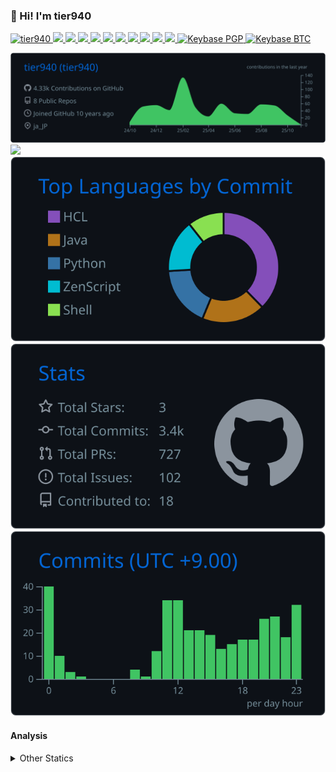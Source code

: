 ### 👋 Hi! I'm tier940

<p align="left"> 
  <a href="https://github.com/tier940/tier940/">
    <img src="https://komarev.com/ghpvc/?username=tier940" alt="tier940" />
  </a>
  <a href="http://twitter.com/tier940">
    <img height="20" src="https://img.shields.io/twitter/follow/tier940?label=Twitter&logo=twitter&style=flat" />
  </a>
  <a href="https://github.com/tier940">
    <img height="20" src="https://img.shields.io/github/followers/tier940?label=follow&logo=github&style=flat" />
  </a>
  <a href="https://www.reddit.com/user/tier940">
    <img height="20" src="https://img.shields.io/reddit/user-karma/combined/tier940?label=Reddit&logo=reddit&style=flat" />
  </a>
  <a href="https://stackoverflow.com/users/17317833/tier940">
    <img height="20" src="https://img.shields.io/stackexchange/stackoverflow/r/17317833?label=StackOverflow&logo=stack-overflow&style=flat" />
  </a>
  <a href="https://zenn.dev/tier940">
    <img height="20" src="https://zenn.badge.nikaera.com/s/tier940/likes" />
  </a>
  <a href="https://zenn.dev/tier940">
    <img height="20" src="https://zenn.badge.nikaera.com/s/tier940/followers" />
  </a>
  <a href="https://zenn.dev/tier940">
    <img height="20" src="https://zenn.badge.nikaera.com/s/tier940/articles" />
  </a>
  <a href="http://qiita.com/tier940">
    <img height="20" src="https://qiita-badge.apiapi.app/s/tier940/posts.svg" />
  </a>
  <a href="http://qiita.com/tier940">
    <img height="20" src="https://qiita-badge.apiapi.app/s/tier940/contributions.svg" />
  </a>
  <a href="https://github.com/tier940/tier940/">
    <img height="20" src="https://github.com/tier940/tier940/actions/workflows/main.yml/badge.svg" />
  </a>
  <a href="https://keybase.io/tier940">
    <img alt="Keybase PGP" src="https://img.shields.io/keybase/pgp/tier940">
  </a>
  <a href="https://keybase.io/tier940">
    <img alt="Keybase BTC" src="https://img.shields.io/keybase/btc/tier940">
  </a>
</p>

[![](https://raw.githubusercontent.com/tier940/tier940/main/profile-summary-card-output/github_dark/0-profile-details.svg)](https://github.com/vn7n24fzkq/github-profile-summary-cards)
[![](https://raw.githubusercontent.com/tier940/tier940/main/profile-summary-card-output/github_dark/1-repos-per-language.svg)](https://github.com/vn7n24fzkq/github-profile-summary-cards) [![](https://raw.githubusercontent.com/tier940/tier940/main/profile-summary-card-output/github_dark/2-most-commit-language.svg)](https://github.com/vn7n24fzkq/github-profile-summary-cards)
[![](https://raw.githubusercontent.com/tier940/tier940/main/profile-summary-card-output/github_dark/3-stats.svg)](https://github.com/vn7n24fzkq/github-profile-summary-cards) [![](https://raw.githubusercontent.com/tier940/tier940/main/profile-summary-card-output/github_dark/4-productive-time.svg)](https://github.com/vn7n24fzkq/github-profile-summary-cards)


#### Analysis
<!-- <img height="150" src="https://github.com/tier940/tier940/blob/master/images/stat.svg" alt="Alternative Text"/> -->

<details>
  <summary>Other Statics</summary>
  <!--START_SECTION:waka-->
![Code Time](http://img.shields.io/badge/Code%20Time-4%2C074%20hrs%2020%20mins-blue)

**🐱 My GitHub Data** 

> 📦 32.2 kB Used in GitHub's Storage 
 > 
> 💼 Opted to Hire
 > 
> 📜 8 Public Repositories 
 > 
> 🔑 4 Private Repositories 
 > 
**I'm an Early 🐤** 

```text
🌞 Morning                136 commits         ██████░░░░░░░░░░░░░░░░░░░   25.52 % 
🌆 Daytime                199 commits         █████████░░░░░░░░░░░░░░░░   37.34 % 
🌃 Evening                151 commits         ███████░░░░░░░░░░░░░░░░░░   28.33 % 
🌙 Night                  47 commits          ██░░░░░░░░░░░░░░░░░░░░░░░   08.82 % 
```
📅 **I'm Most Productive on Friday** 

```text
Monday                   30 commits          █░░░░░░░░░░░░░░░░░░░░░░░░   05.63 % 
Tuesday                  72 commits          ███░░░░░░░░░░░░░░░░░░░░░░   13.51 % 
Wednesday                68 commits          ███░░░░░░░░░░░░░░░░░░░░░░   12.76 % 
Thursday                 36 commits          ██░░░░░░░░░░░░░░░░░░░░░░░   06.75 % 
Friday                   142 commits         ███████░░░░░░░░░░░░░░░░░░   26.64 % 
Saturday                 61 commits          ███░░░░░░░░░░░░░░░░░░░░░░   11.44 % 
Sunday                   124 commits         ██████░░░░░░░░░░░░░░░░░░░   23.26 % 
```


📊 **This Week I Spent My Time On** 

```text
🕑︎ Time Zone: Asia/Tokyo

💬 Programming Languages: 
Other                    40 hrs 14 mins      ██████████████████████░░░   88.20 % 
Java                     3 hrs 42 mins       ██░░░░░░░░░░░░░░░░░░░░░░░   08.13 % 
Markdown                 23 mins             ░░░░░░░░░░░░░░░░░░░░░░░░░   00.86 % 
YAML                     20 mins             ░░░░░░░░░░░░░░░░░░░░░░░░░   00.74 % 
JSON                     19 mins             ░░░░░░░░░░░░░░░░░░░░░░░░░   00.72 % 

🔥 Editors: 
Edge                     39 hrs 19 mins      ██████████████████████░░░   86.19 % 
IntelliJ IDEA            3 hrs 52 mins       ██░░░░░░░░░░░░░░░░░░░░░░░   08.49 % 
VS Code                  1 hr 48 mins        █░░░░░░░░░░░░░░░░░░░░░░░░   03.98 % 
Chrome                   36 mins             ░░░░░░░░░░░░░░░░░░░░░░░░░   01.34 % 

💻 Operating System: 
Linux                    45 hrs 11 mins      █████████████████████████   99.06 % 
Unknown OS               25 mins             ░░░░░░░░░░░░░░░░░░░░░░░░░   00.94 % 
```

**I Mostly Code in Java** 

```text
Java                     14 repos            ████████████░░░░░░░░░░░░░   50.00 % 
ZenScript                2 repos             ██░░░░░░░░░░░░░░░░░░░░░░░   07.14 % 
Python                   1 repo              █░░░░░░░░░░░░░░░░░░░░░░░░   03.57 % 
HTML                     1 repo              █░░░░░░░░░░░░░░░░░░░░░░░░   03.57 % 
Dockerfile               1 repo              █░░░░░░░░░░░░░░░░░░░░░░░░   03.57 % 
```



**Timeline**

![Lines of Code chart](https://raw.githubusercontent.com/tier940/tier940/main/assets/bar_graph.png)


 Last Updated on 02/07/2024 01:26:12 UTC
<!--END_SECTION:waka-->
</details>
